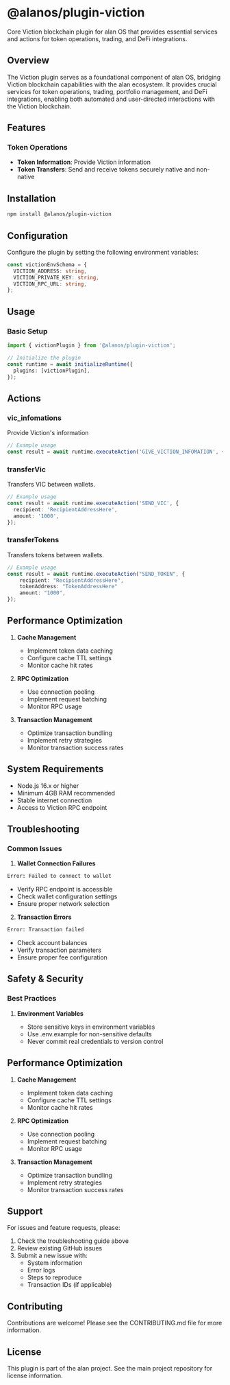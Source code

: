 # @alanos/plugin-viction

Core Viction blockchain plugin for alan OS that provides essential services and actions for token operations, trading, and DeFi integrations.

## Overview

The Viction plugin serves as a foundational component of alan OS, bridging Viction blockchain capabilities with the alan ecosystem. It provides crucial services for token operations, trading, portfolio management, and DeFi integrations, enabling both automated and user-directed interactions with the Viction blockchain.

## Features

### Token Operations

- **Token Information**: Provide Viction information
- **Token Transfers**: Send and receive tokens securely native and non-native

## Installation

```bash
npm install @alanos/plugin-viction
```

## Configuration

Configure the plugin by setting the following environment variables:

```typescript
const victionEnvSchema = {
  VICTION_ADDRESS: string,
  VICTION_PRIVATE_KEY: string,
  VICTION_RPC_URL: string,
};
```

## Usage

### Basic Setup

```typescript
import { victionPlugin } from '@alanos/plugin-viction';

// Initialize the plugin
const runtime = await initializeRuntime({
  plugins: [victionPlugin],
});
```

## Actions

### vic_infomations

Provide Viction's information

```typescript
// Example usage
const result = await runtime.executeAction('GIVE_VICTION_INFOMATION', {});
```

### transferVic

Transfers VIC between wallets.

```typescript
// Example usage
const result = await runtime.executeAction('SEND_VIC', {
  recipient: 'RecipientAddressHere',
  amount: '1000',
});
```

### transferTokens

Transfers tokens between wallets.

```typescript
// Example usage
const result = await runtime.executeAction("SEND_TOKEN", {
    recipient: "RecipientAddressHere",
    tokenAddress: "TokenAddressHere"
    amount: "1000",
});
```

## Performance Optimization

1. **Cache Management**

   - Implement token data caching
   - Configure cache TTL settings
   - Monitor cache hit rates

2. **RPC Optimization**

   - Use connection pooling
   - Implement request batching
   - Monitor RPC usage

3. **Transaction Management**
   - Optimize transaction bundling
   - Implement retry strategies
   - Monitor transaction success rates

## System Requirements

- Node.js 16.x or higher
- Minimum 4GB RAM recommended
- Stable internet connection
- Access to Viction RPC endpoint

## Troubleshooting

### Common Issues

1. **Wallet Connection Failures**

```bash
Error: Failed to connect to wallet
```

- Verify RPC endpoint is accessible
- Check wallet configuration settings
- Ensure proper network selection

2. **Transaction Errors**

```bash
Error: Transaction failed
```

- Check account balances
- Verify transaction parameters
- Ensure proper fee configuration

## Safety & Security

### Best Practices

1. **Environment Variables**

   - Store sensitive keys in environment variables
   - Use .env.example for non-sensitive defaults
   - Never commit real credentials to version control

## Performance Optimization

1. **Cache Management**

   - Implement token data caching
   - Configure cache TTL settings
   - Monitor cache hit rates

2. **RPC Optimization**

   - Use connection pooling
   - Implement request batching
   - Monitor RPC usage

3. **Transaction Management**
   - Optimize transaction bundling
   - Implement retry strategies
   - Monitor transaction success rates

## Support

For issues and feature requests, please:

1. Check the troubleshooting guide above
2. Review existing GitHub issues
3. Submit a new issue with:
   - System information
   - Error logs
   - Steps to reproduce
   - Transaction IDs (if applicable)

## Contributing

Contributions are welcome! Please see the CONTRIBUTING.md file for more information.

## License

This plugin is part of the alan project. See the main project repository for license information.
